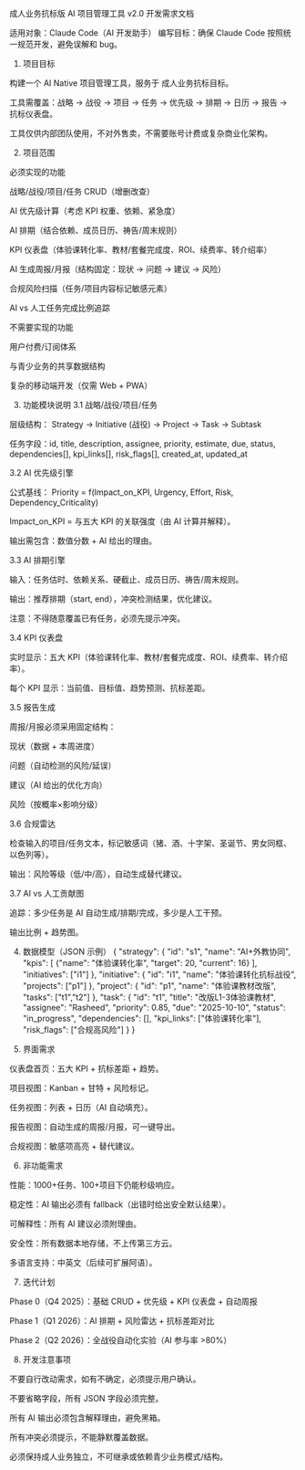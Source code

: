 成人业务抗标版 AI 项目管理工具 v2.0 开发需求文档

适用对象：Claude Code（AI 开发助手）
编写目标：确保 Claude Code 按照统一规范开发，避免误解和 bug。

1. 项目目标

构建一个 AI Native 项目管理工具，服务于 成人业务抗标目标。

工具需覆盖：战略 → 战役 → 项目 → 任务 → 优先级 → 排期 → 日历 → 报告 → 抗标仪表盘。

工具仅供内部团队使用，不对外售卖，不需要账号计费或复杂商业化架构。

2. 项目范围

必须实现的功能

战略/战役/项目/任务 CRUD（增删改查）

AI 优先级计算（考虑 KPI 权重、依赖、紧急度）

AI 排期（结合依赖、成员日历、祷告/周末规则）

KPI 仪表盘（体验课转化率、教材/套餐完成度、ROI、续费率、转介绍率）

AI 生成周报/月报（结构固定：现状 → 问题 → 建议 → 风险）

合规风险扫描（任务/项目内容标记敏感元素）

AI vs 人工任务完成比例追踪

不需要实现的功能

用户付费/订阅体系

与青少业务的共享数据结构

复杂的移动端开发（仅需 Web + PWA）

3. 功能模块说明
3.1 战略/战役/项目/任务

层级结构：
Strategy → Initiative (战役) → Project → Task → Subtask

任务字段：id, title, description, assignee, priority, estimate, due, status, dependencies[], kpi_links[], risk_flags[], created_at, updated_at

3.2 AI 优先级引擎

公式基线：
Priority = f(Impact_on_KPI, Urgency, Effort, Risk, Dependency_Criticality)

Impact_on_KPI = 与五大 KPI 的关联强度（由 AI 计算并解释）。

输出需包含：数值分数 + AI 给出的理由。

3.3 AI 排期引擎

输入：任务估时、依赖关系、硬截止、成员日历、祷告/周末规则。

输出：推荐排期（start, end），冲突检测结果，优化建议。

注意：不得随意覆盖已有任务，必须先提示冲突。

3.4 KPI 仪表盘

实时显示：五大 KPI（体验课转化率、教材/套餐完成度、ROI、续费率、转介绍率）。

每个 KPI 显示：当前值、目标值、趋势预测、抗标差距。

3.5 报告生成

周报/月报必须采用固定结构：

现状（数据 + 本周进度）

问题（自动检测的风险/延误）

建议（AI 给出的优化方向）

风险（按概率×影响分级）

3.6 合规雷达

检查输入的项目/任务文本，标记敏感词（猪、酒、十字架、圣诞节、男女同框、以色列等）。

输出：风险等级（低/中/高），自动生成替代建议。

3.7 AI vs 人工贡献图

追踪：多少任务是 AI 自动生成/排期/完成，多少是人工干预。

输出比例 + 趋势图。

4. 数据模型（JSON 示例）
{
  "strategy": {
    "id": "s1",
    "name": "AI+外教协同",
    "kpis": [
      {"name": "体验课转化率", "target": 20, "current": 16}
    ],
    "initiatives": ["i1"]
  },
  "initiative": {
    "id": "i1",
    "name": "体验课转化抗标战役",
    "projects": ["p1"]
  },
  "project": {
    "id": "p1",
    "name": "体验课教材改版",
    "tasks": ["t1","t2"]
  },
  "task": {
    "id": "t1",
    "title": "改版L1-3体验课教材",
    "assignee": "Rasheed",
    "priority": 0.85,
    "due": "2025-10-10",
    "status": "in_progress",
    "dependencies": [],
    "kpi_links": ["体验课转化率"],
    "risk_flags": ["合规高风险"]
  }
}

5. 界面需求

仪表盘首页：五大 KPI + 抗标差距 + 趋势。

项目视图：Kanban + 甘特 + 风险标记。

任务视图：列表 + 日历（AI 自动填充）。

报告视图：自动生成的周报/月报，可一键导出。

合规视图：敏感项高亮 + 替代建议。

6. 非功能需求

性能：1000+任务、100+项目下仍能秒级响应。

稳定性：AI 输出必须有 fallback（出错时给出安全默认结果）。

可解释性：所有 AI 建议必须附理由。

安全性：所有数据本地存储，不上传第三方云。

多语言支持：中英文（后续可扩展阿语）。

7. 迭代计划

Phase 0（Q4 2025）：基础 CRUD + 优先级 + KPI 仪表盘 + 自动周报

Phase 1（Q1 2026）：AI 排期 + 风险雷达 + 抗标差距对比

Phase 2（Q2 2026）：全战役自动化实验（AI 参与率 >80%）

8. 开发注意事项

不要自行改动需求，如有不确定，必须提示用户确认。

不要省略字段，所有 JSON 字段必须完整。

所有 AI 输出必须包含解释理由，避免黑箱。

所有冲突必须提示，不能静默覆盖数据。

必须保持成人业务独立，不可继承或依赖青少业务模式/结构。